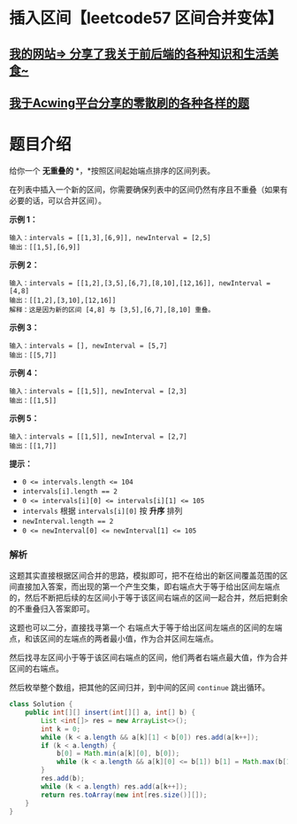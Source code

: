 # 插入区间【leetcode57 区间合并变体】

## [我的网站=> 分享了我关于前后端的各种知识和生活美食~](https://www.fanxy.cloud)

## [我于Acwing平台分享的零散刷的各种各样的题](https://www.acwing.com/blog/content/33005/) 

# 题目介绍

给你一个 **无重叠的** *，*按照区间起始端点排序的区间列表。

在列表中插入一个新的区间，你需要确保列表中的区间仍然有序且不重叠（如果有必要的话，可以合并区间）。

 

**示例 1：**

```
输入：intervals = [[1,3],[6,9]], newInterval = [2,5]
输出：[[1,5],[6,9]]
```

**示例 2：**

```
输入：intervals = [[1,2],[3,5],[6,7],[8,10],[12,16]], newInterval = [4,8]
输出：[[1,2],[3,10],[12,16]]
解释：这是因为新的区间 [4,8] 与 [3,5],[6,7],[8,10] 重叠。
```

**示例 3：**

```
输入：intervals = [], newInterval = [5,7]
输出：[[5,7]]
```

**示例 4：**

```
输入：intervals = [[1,5]], newInterval = [2,3]
输出：[[1,5]]
```

**示例 5：**

```
输入：intervals = [[1,5]], newInterval = [2,7]
输出：[[1,7]]
```

 

**提示：**

- `0 <= intervals.length <= 104`
- `intervals[i].length == 2`
- `0 <= intervals[i][0] <= intervals[i][1] <= 105`
- `intervals` 根据 `intervals[i][0]` 按 **升序** 排列
- `newInterval.length == 2`
- `0 <= newInterval[0] <= newInterval[1] <= 105`



### 解析

这题其实直接根据区间合并的思路，模拟即可，把不在给出的新区间覆盖范围的区间直接加入答案，而出现的第一个产生交集，即右端点大于等于给出区间左端点的，然后不断把后续的左区间小于等于该区间右端点的区间一起合并，然后把剩余的不重叠归入答案即可。

这题也可以二分，直接找寻第一个 右端点大于等于给出区间左端点的区间的左端点，和该区间的左端点的两者最小值，作为合并区间左端点。

然后找寻左区间小于等于该区间右端点的区间，他们两者右端点最大值，作为合并区间的右端点。

然后枚举整个数组，把其他的区间归并，到中间的区间 `continue` 跳出循环。

```java
class Solution {
    public int[][] insert(int[][] a, int[] b) {
        List <int[]> res = new ArrayList<>();
        int k = 0;
        while (k < a.length && a[k][1] < b[0]) res.add(a[k++]);
        if (k < a.length) {
            b[0] = Math.min(a[k][0], b[0]);
            while (k < a.length && a[k][0] <= b[1]) b[1] = Math.max(b[1], a[k++][1]);
        }
        res.add(b);
        while (k < a.length) res.add(a[k++]);
        return res.toArray(new int[res.size()][]);
    }
}
```

